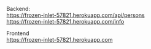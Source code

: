 Backend:<br />
https://frozen-inlet-57821.herokuapp.com/api/persons <br />
https://frozen-inlet-57821.herokuapp.com/info <br />

Frontend <br />
https://frozen-inlet-57821.herokuapp.com <br />

